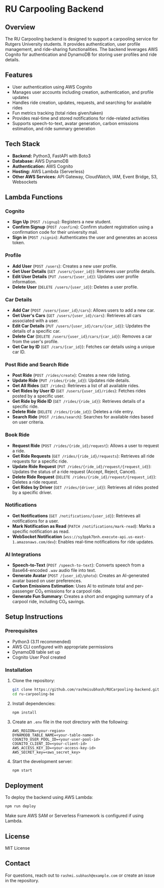 # RU Carpooling Backend

## Overview
The RU Carpooling backend is designed to support a carpooling service for Rutgers University students. It provides authentication, user profile management, and ride-sharing functionalities. The backend leverages AWS Cognito for authentication and DynamoDB for storing user profiles and ride details.

## Features
- User authentication using AWS Cognito
- Manages user accounts including creation, authentication, and profile updates
- Handles ride creation, updates, requests, and searching for available rides
- Fun metrics tracking (total rides given/taken)
- Provides real-time and stored notifications for ride-related activities
- Supports speech-to-text, avatar generation, carbon emissions estimation, and ride summary generation

## Tech Stack
- **Backend:** Python3, FastAPI with Boto3
- **Database:** AWS DynamoDB
- **Authentication:** AWS Cognito
- **Hosting:** AWS Lambda (Serverless)
- **Other AWS Services:** API Gateway, CloudWatch, IAM, Event Bridge, S3, Websockets

## Lambda Functions

### Cognito
- **Sign Up** (`POST /signup`): Registers a new student.
- **Confirm Signup** (`POST /confirm`): Confirm student registration using a confirmation code for their university mail.
- **Sign in** (`POST /signin`): Authenticates the user and generates an access token.

### Profile
- **Add User** (`POST /users`): Creates a new user profile.
- **Get User Details** (`GET /users/{user_id}`): Retrieves user profile details.
- **Edit User Details** (`PUT /users/{user_id}`): Updates user profile information.
- **Delete User** (`DELETE /users/{user_id}`): Deletes a user profile.

### Car Details
- **Add Car** (`POST /users/{user_id}/cars`): Allows users to add a new car.
- **Get User's Cars** (`GET /users/{user_id}/cars`): Retrieves all cars associated with a user.
- **Edit Car Details** (`PUT /users/{user_id}/cars/{car_id}`): Updates the details of a specific car.
- **Delete Car** (`DELETE /users/{user_id}/cars/{car_id}`): Removes a car from the user's profile.
- **Get Car by ID** (`GET /cars/{car_id}`): Fetches car details using a unique car ID.

### Post Ride and Search Ride
- **Post Ride** (`POST /rides/create`): Creates a new ride listing.
- **Update Ride** (`PUT /rides/{ride_id}`): Updates ride details.
- **Get All Rides** (`GET /rides`): Retrieves a list of all available rides.
- **Get Rides by User ID** (`GET /users/{user_id}/rides`): Fetches rides posted by a specific user.
- **Get Ride by Ride ID** (`GET /rides/{ride_id}`): Retrieves details of a specific ride.
- **Delete Ride** (`DELETE /rides/{ride_id}`): Deletes a ride entry.
- **Search Ride** (`POST /rides/search`): Searches for available rides based on user criteria.

### Book Ride
- **Request Ride** (`POST /rides/{ride_id}/request`): Allows a user to request a ride.
- **Get Ride Requests** (`GET /rides/{ride_id}/requests`): Retrieves all ride requests for a specific ride.
- **Update Ride Request** (`PUT /rides/{ride_id}/request/{request_id}`): Updates the status of a ride request (Accept, Reject, Cancel).
- **Delete Ride Request** (`DELETE /rides/{ride_id}/request/{request_id}`): Deletes a ride request.
- **Get Rides by Driver** (`GET /rides/{driver_id}`): Retrieves all rides posted by a specific driver.

### Notifications
- **Get Notifications** (`GET /notifications/{user_id}`): Retrieves all notifications for a user.
- **Mark Notification as Read** (`PATCH /notifications/mark-read`): Marks a specific notification as read.
- **WebSocket Notification** (`wss://sy3ppk7bnh.execute-api.us-east-1.amazonaws.com/dev`): Enables real-time notifications for ride updates.

### AI Integrations
- **Speech-to-Text** (`POST /speech-to-text`): Converts speech from a Base64-encoded `.wav` audio file into text.
- **Generate Avatar** (`POST /{user_id}/photo`): Creates an AI-generated avatar based on user preferences.
- **Carbon Emissions Estimation**: Uses AI to estimate total and per-passenger CO₂ emissions for a carpool ride.
- **Generate Fun Summary**: Creates a short and engaging summary of a carpool ride, including CO₂ savings.


## Setup Instructions
### Prerequisites
- Python3 (3.11 recommended)
- AWS CLI configured with appropriate permissions
- DynamoDB table set up
- Cognito User Pool created

### Installation
1. Clone the repository:
   ```sh
   git clone https://github.com/rashmisubhash/RUCarpooling-backend.git
   cd ru-carpooling-be
   ```
2. Install dependencies:
   ```sh
   npm install
   ```
3. Create an `.env` file in the root directory with the following:
   ```env
   AWS_REGION=<your-region>
   DYNAMODB_TABLE_NAME=<your-table-name>
   COGNITO_USER_POOL_ID=<your-user-pool-id>
   COGNITO_CLIENT_ID=<your-client-id>
   AWS_ACCESS_KEY_ID=<your-access-key-id>
   AWS_SECRET_key=<aws_secret_key>
   ```
4. Start the development server:
   ```sh
   npm start
   ```

## Deployment
To deploy the backend using AWS Lambda:
```sh
npm run deploy
```
Make sure AWS SAM or Serverless Framework is configured if using Lambda.

## License
MIT License

## Contact
For questions, reach out to `rashmi.subhash@example.com` or create an issue in the repository.